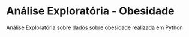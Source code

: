 # Análise Exploratória - Obesidade
Análise Exploratória sobre dados sobre obesidade realizada em Python 
